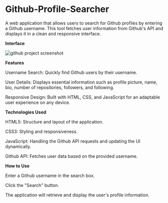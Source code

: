 # Github-Profile-Searcher
A web application that allows users to search for Github profiles by entering a Github username. This tool fetches user information from Github's API and displays it in a clean and responsive interface.

**Interface**

![github project screenshot](https://github.com/user-attachments/assets/aa9499c8-c269-45f7-8b0f-68038091396a)

**Features**

Username Search: Quickly find Github users by their username.

User Details: Displays essential information such as profile picture, name, bio, number of repositories, followers, and following.

Responsive Design: Built with HTML, CSS, and JavaScript for an adaptable user experience on any device.

**Technologies Used**

HTML5: Structure and layout of the application.

CSS3: Styling and responsiveness.

JavaScript: Handling the Github API requests and updating the UI dynamically.

Github API: Fetches user data based on the provided username.

**How to Use**

Enter a Github username in the search box.

Click the "Search" button.

The application will retrieve and display the user's profile information.
